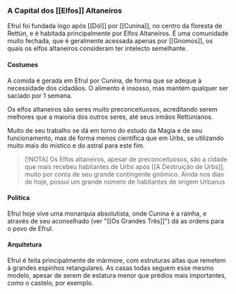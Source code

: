 ### A Capital dos [[Elfos]] Altaneiros
Efrul foi fundada logo após [[Dól]] por [[Cunina]], no centro da floresta de Rettùn, e é habitada principalmente por Elfos Altaneiros. É uma comunidade muito fechada, que é geralmente acessada apenas por [[Gnomos]], os quais os elfos altaneiros consideram ter intelecto semelhante.

#### Costumes
A comida é gerada em Efrul por Cunina, de forma que se adeque à necessidade dos cidadãos. O alimento é insosso, mas mantém qualquer ser saciado por 1 semana. 

Os elfos altaneiros são seres muito preconceituosos, acreditando serem melhores que a maioria dos outros seres, até seus irmãos Rettùnianos.

Muito de seu trabalho se dá em torno do estudo da Magia e de seu funcionamento, mas de forma menos científica que em Urbs, se utilizando muito mais do místico e do astral para este fim.

> [!NOTA] 
> Os Elfos altaneiros, apesar de preconceituosos, são a cidade que mais recebeu habitantes de Urbs após [[A Destruição de Urbs]], muito por conta de seu grande contingente gnômico. Ainda nos dias de hoje, possui um grande número de habitantes de origem Urbanus

#### Política
Efrul hoje vive uma monarquia absolutista, onde Cunina é a rainha, e através de seu aconselhado (ver "[[Os Grandes Três]]") dá as ordens para o povo de Efrul.

#### Arquitetura
Efrul é feita principalmente de mármore, com estruturas altas que remetem à grandes espinhos retangulares.  As casas todas seguem esse mesmo modelo, apesar de serem de estatura menor que prédios mais importantes, como o castelo, por exemplo.
